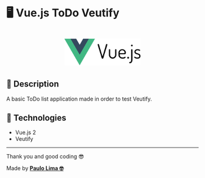 # 🖥️ Vue.js ToDo Veutify

<h1 align="center">
  <img src=".github/logo.png" width="200px" />
</h1>

## 🔎️ Description

A basic ToDo list application made in order to test Veutify.

## 🚀️ Technologies

- Vue.js 2
- Veutify

---

Thank you and good coding 😎️

Made by **<a href="https://paulophlp.github.io/portfolio/" target="__blank">Paulo Lima 🤓️</a>**
